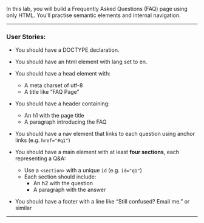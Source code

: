 In this lab, you will build a Frequently Asked Questions (FAQ) page using only HTML. You'll practise semantic elements and internal navigation.

---

### User Stories:

- You should have a DOCTYPE declaration.

- You should have an html element with lang set to en.

- You should have a head element with:
  - A meta charset of utf-8
  - A title like “FAQ Page”

- You should have a header containing:
  - An h1 with the page title
  - A paragraph introducing the FAQ

- You should have a nav element that links to each question using anchor links (e.g. `href="#q1"`)

- You should have a main element with at least **four sections**, each representing a Q&A:
  - Use a `<section>` with a unique `id` (e.g. `id="q1"`)
  - Each section should include:
    - An h2 with the question
    - A paragraph with the answer

- You should have a footer with a line like “Still confused? Email me.” or similar

---
